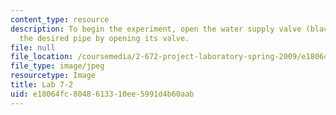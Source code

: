 ```yaml
---
content_type: resource
description: To begin the experiment, open the water supply valve (black). Select
  the desired pipe by opening its valve.
file: null
file_location: /coursemedia/2-672-project-laboratory-spring-2009/e18064fc8048613310ee5991d4b60aab_lab7-2.jpg
file_type: image/jpeg
resourcetype: Image
title: Lab 7-2
uid: e18064fc-8048-6133-10ee-5991d4b60aab
---
```

